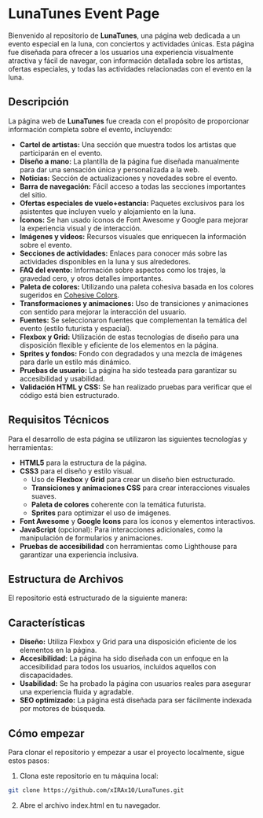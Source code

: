 # LunaTunes Event Page

Bienvenido al repositorio de **LunaTunes**, una página web dedicada a un evento especial en la luna, con conciertos y actividades únicas. Esta página fue diseñada para ofrecer a los usuarios una experiencia visualmente atractiva y fácil de navegar, con información detallada sobre los artistas, ofertas especiales, y todas las actividades relacionadas con el evento en la luna.

## Descripción

La página web de **LunaTunes** fue creada con el propósito de proporcionar información completa sobre el evento, incluyendo:

- **Cartel de artistas:** Una sección que muestra todos los artistas que participarán en el evento.
- **Diseño a mano:** La plantilla de la página fue diseñada manualmente para dar una sensación única y personalizada a la web.
- **Noticias:** Sección de actualizaciones y novedades sobre el evento.
- **Barra de navegación:** Fácil acceso a todas las secciones importantes del sitio.
- **Ofertas especiales de vuelo+estancia:** Paquetes exclusivos para los asistentes que incluyen vuelo y alojamiento en la luna.
- **Íconos:** Se han usado íconos de Font Awesome y Google para mejorar la experiencia visual y de interacción.
- **Imágenes y videos:** Recursos visuales que enriquecen la información sobre el evento.
- **Secciones de actividades:** Enlaces para conocer más sobre las actividades disponibles en la luna y sus alrededores.
- **FAQ del evento:** Información sobre aspectos como los trajes, la gravedad cero, y otros detalles importantes.
- **Paleta de colores:** Utilizando una paleta cohesiva basada en los colores sugeridos en [Cohesive Colors](https://javierbyte.github.io/cohesive-colors/?src=002ec2,a615b7,dde3e3,ff0004,ffffff,040404&overlay=FF9C00&intensity=0).
- **Transformaciones y animaciones:** Uso de transiciones y animaciones con sentido para mejorar la interacción del usuario.
- **Fuentes:** Se seleccionaron fuentes que complementan la temática del evento (estilo futurista y espacial).
- **Flexbox y Grid:** Utilización de estas tecnologías de diseño para una disposición flexible y eficiente de los elementos en la página.
- **Sprites y fondos:** Fondo con degradados y una mezcla de imágenes para darle un estilo más dinámico.
- **Pruebas de usuario:** La página ha sido testeada para garantizar su accesibilidad y usabilidad.
- **Validación HTML y CSS:** Se han realizado pruebas para verificar que el código está bien estructurado.

## Requisitos Técnicos

Para el desarrollo de esta página se utilizaron las siguientes tecnologías y herramientas:

- **HTML5** para la estructura de la página.
- **CSS3** para el diseño y estilo visual.
  - Uso de **Flexbox** y **Grid** para crear un diseño bien estructurado.
  - **Transiciones y animaciones CSS** para crear interacciones visuales suaves.
  - **Paleta de colores** coherente con la temática futurista.
  - **Sprites** para optimizar el uso de imágenes.
- **Font Awesome** y **Google Icons** para los íconos y elementos interactivos.
- **JavaScript** (opcional): Para interacciones adicionales, como la manipulación de formularios y animaciones.
- **Pruebas de accesibilidad** con herramientas como Lighthouse para garantizar una experiencia inclusiva.
  
## Estructura de Archivos

El repositorio está estructurado de la siguiente manera:

## Características

- **Diseño:** Utiliza Flexbox y Grid para una disposición eficiente de los elementos en la página.
- **Accesibilidad:** La página ha sido diseñada con un enfoque en la accesibilidad para todos los usuarios, incluidos aquellos con discapacidades.
- **Usabilidad:** Se ha probado la página con usuarios reales para asegurar una experiencia fluida y agradable.
- **SEO optimizado:** La página está diseñada para ser fácilmente indexada por motores de búsqueda.

## Cómo empezar

Para clonar el repositorio y empezar a usar el proyecto localmente, sigue estos pasos:

1. Clona este repositorio en tu máquina local:

```bash
git clone https://github.com/xIRAx10/LunaTunes.git
```


2. Abre el archivo index.html en tu navegador.
